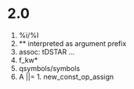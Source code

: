 # 2.0

1. %i/%I
2. ** interpreted as argument prefix
3. assoc: tDSTAR ...
4. f_kw*
5. qsymbols/symbols
6. A ||= 1. new_const_op_assign
